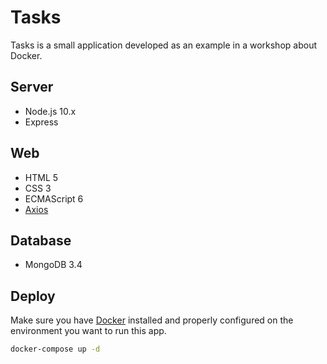 # Tasks

Tasks is a small application developed as an example in a workshop about Docker.

## Server

- Node.js 10.x 
- Express

## Web

- HTML 5
- CSS 3
- ECMAScript 6
- [Axios](https://github.com/axios/axios)

## Database

- MongoDB 3.4

## Deploy

Make sure you have [Docker](https://www.docker.com/) installed and properly configured on the environment you want to run this app.

```sh
docker-compose up -d
```